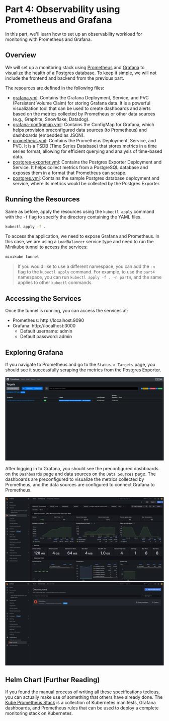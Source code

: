 # Part 4: Observability using Prometheus and Grafana

In this part, we'll learn how to set up an observability workload for monitoring with Prometheus and Grafana.

## Overview

We will set up a monitoring stack using [Prometheus](https://github.com/prometheus/prometheus) and [Grafana](https://github.com/grafana/grafana) to visualize the health of a Postgres database. To keep it simple, we will not include the frontend and backend from the previous part.

The resources are defined in the following files:

- [grafana.yml](grafana.yml): Contains the Grafana Deployment, Service, and PVC (Persistent Volume Claim) for storing Grafana data. It is a powerful visualization tool that can be used to create dashboards and alerts based on the metrics collected by Prometheus or other data sources (e.g., Graphite, Snowflake, Datadog).
- [grafana-configmap.yml](grafana-configmap.yml): Contains the ConfigMap for Grafana, which helps provision preconfigured data sources (to Prometheus) and dashboards (embedded as JSON).
- [prometheus.yml](prometheus.yml): Contains the Prometheus Deployment, Service, and PVC. It is a TSDB (Time Series Database) that stores metrics in a time series format, allowing for efficient querying and analysis of time-based data.
- [postgres-exporter.yml](postgres-exporter.yml): Contains the Postgres Exporter Deployment and Service. It helps collect metrics from a PostgreSQL database and exposes them in a format that Prometheus can scrape.
- [postgres.yml](postgres.yml): Contains the sample Postgres database deployment and service, where its metrics would be collected by the Postgres Exporter.

## Running the Resources

Same as before, apply the resources using the `kubectl apply` command with the `-f` flag to specify the directory containing the YAML files.
   
```bash
kubectl apply -f .
```

To access the application, we need to expose Grafana and Prometheus. In this case, we are using a `LoadBalancer` service type and need to run the Minikube tunnel to access the services:

```bash
minikube tunnel
```

> If you would like to use a different namespace, you can add the `-n` flag to the `kubectl apply` command. For example, to use the `part4` namespace, you can run `kubectl apply -f . -n part4`, and the same applies to other `kubectl` commands.

## Accessing the Services

Once the tunnel is running, you can access the services at:

- Prometheus: http://localhost:9090
- Grafana: http://localhost:3000
  - Default username: admin
  - Default password: admin

## Exploring Grafana

If you navigate to Prometheus and go to the `Status > Targets` page, you should see it successfully scraping the metrics from the Postgres Exporter.

![Prometheus Targets](images/prometheus_targets.png)

After logging in to Grafana, you should see the preconfigured dashboards on the `Dashboards` page and data sources on the `Data Sources` page. The dashboards are preconfigured to visualize the metrics collected by Prometheus, and the data sources are configured to connect Grafana to Prometheus.

![Grafana Dashboards](images/grafana_dashboards.png)
![Grafana Data Sources](images/grafana_datasources.png)

## Helm Chart (Further Reading)

If you found the manual process of writing all these specifications tedious, you can actually make use of something that others have already done. The [Kube Prometheus Stack](https://artifacthub.io/packages/helm/prometheus-community/kube-prometheus-stack) is a collection of Kubernetes manifests, Grafana dashboards, and Prometheus rules that can be used to deploy a complete monitoring stack on Kubernetes.
